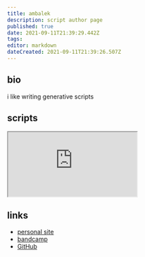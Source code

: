 ```yaml
---
title: ambalek
description: script author page
published: true
date: 2021-09-11T21:39:29.442Z
tags: 
editor: markdown
dateCreated: 2021-09-11T21:39:26.507Z
---
```


## bio

i like writing generative scripts

## scripts

<iframe src="https://p3r7.github.io/norns-gallery-render/?author=ambalek"id="gallery-iframe"></iframe>

## links

- [personal site](url)
- [bandcamp](https://seilrecords.bandcamp.com/album/fremder)
- [GitHub](https://github.com/ambalek)
